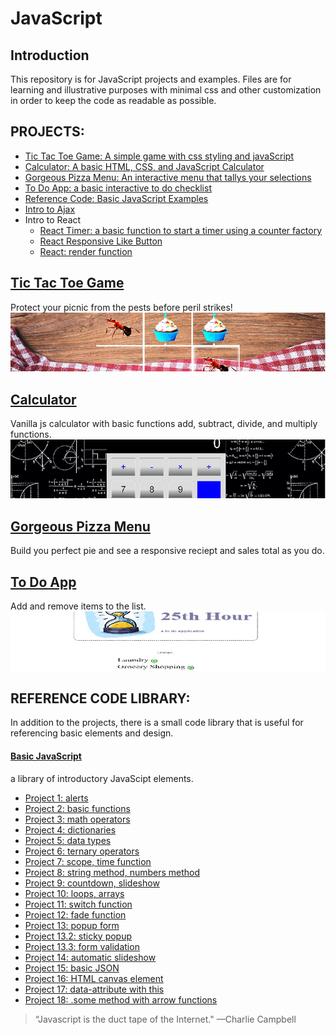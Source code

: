 # JavaScript

## Introduction
This repository is for JavaScript projects and examples. Files are for learning and illustrative purposes with minimal css and other customization in order to keep the code as readable as possible. 

## PROJECTS:
- [Tic Tac Toe Game: A simple game with css styling and javaScript](https://github.com/serengetijade/JavaScript/tree/main/TicTacToe)
- [Calculator: A basic HTML, CSS, and JavaScript Calculator](https://github.com/serengetijade/JavaScript/tree/main/Calculator)
- [Gorgeous Pizza Menu: An interactive menu that tallys your selections](https://github.com/serengetijade/JavaScript/tree/main/Gorgeous-Pizza-Menu)
- [To Do App: a basic interactive to do checklist](https://github.com/serengetijade/JavaScript/tree/main/ToDo-App)
- [Reference Code: Basic JavaScript Examples](https://github.com/serengetijade/JavaScript)
- [Intro to Ajax](https://github.com/serengetijade/JavaScript/tree/main/AJAX/AJAX1-BasicRequestResponse)
- Intro to React
    - [React Timer: a basic function to start a timer using a counter factory](https://github.com/serengetijade/JavaScript/tree/main/React_Projects/React1-counter-factory)
    - [React Responsive Like Button](https://github.com/serengetijade/JavaScript/tree/main/React_Projects/React2-like-button)
    - [React: render function](https://github.com/serengetijade/JavaScript/tree/main/React_Projects/React3-JSX)
## [Tic Tac Toe Game](https://github.com/serengetijade/JavaScript/tree/main/TicTacToe)
Protect your picnic from the pests before peril strikes!
![Preview of Tic Tac Toe Game](https://raw.githubusercontent.com/serengetijade/JavaScript/main/TicTacToe/images/tictactoe.jpg)
## [Calculator](https://github.com/serengetijade/JavaScript/tree/main/Calculator)
Vanilla js calculator with basic functions add, subtract, divide, and multiply functions. 
![Preview of Calculator](https://github.com/serengetijade/JavaScript/blob/main/Calculator/img/calculator.jpg?raw=true)
## [Gorgeous Pizza Menu](https://github.com/serengetijade/JavaScript/tree/main/Gorgeous-Pizza-Menu)
Build you perfect pie and see a responsive reciept and sales total as you do. 
## [To Do App](https://github.com/serengetijade/JavaScript/tree/main/ToDo-App)
Add and remove items to the list.
![Preview of To Do App](https://github.com/serengetijade/JavaScript/blob/main/ToDo-App/img/ToDoApp.jpg?raw=true)

## REFERENCE CODE LIBRARY:
In addition to the projects, there is a small code library that is useful for referencing basic elements and design. 
#### [Basic JavaScript](https://github.com/serengetijade/JavaScript)
a library of introductory JavaScipt elements. 
- [Project 1: alerts](https://github.com/serengetijade/JavaScript/tree/main/Basic-JavaScript-Projects/Project1-expressions-alert)
- [Project 2: basic functions](https://github.com/serengetijade/JavaScript/tree/main/Basic-JavaScript-Projects/Project2-functions)
- [Project 3: math operators](https://github.com/serengetijade/JavaScript/tree/main/Basic-JavaScript-Projects/Project3-math-operators)
- [Project 4: dictionaries](https://github.com/serengetijade/JavaScript/tree/main/Basic-JavaScript-Projects/Project4-dictionaries)
- [Project 5: data types](https://github.com/serengetijade/JavaScript/tree/main/Basic-JavaScript-Projects/Project5-type)
- [Project 6: ternary operators](https://github.com/serengetijade/JavaScript/tree/main/Basic-JavaScript-Projects/Project6-ternary-operators-constructors)
- [Project 7: scope, time function](https://github.com/serengetijade/JavaScript/tree/main/Basic-JavaScript-Projects/Project7-scope-time-function)
- [Project 8: string method, numbers method](https://github.com/serengetijade/JavaScript/tree/main/Basic-JavaScript-Projects/Project8-string-numbers-methods)
- [Project 9: countdown, slideshow](https://github.com/serengetijade/JavaScript/tree/main/Basic-JavaScript-Projects/Project9-countdown-slideshow)
- [Project 10: loops, arrays](https://github.com/serengetijade/JavaScript/tree/main/Basic-JavaScript-Projects/Project10-loops-arrays)
- [Project 11: switch function ](https://github.com/serengetijade/JavaScript/tree/main/Basic-JavaScript-Projects/Project11-switch)
- [Project 12: fade function ](https://github.com/serengetijade/JavaScript/tree/main/Basic-JavaScript-Projects/Project12-fade)
- [Project 13: popup form](https://github.com/serengetijade/JavaScript/tree/main/Basic-JavaScript-Projects/Project13-popup-form)
- [Project 13.2: sticky popup](https://github.com/serengetijade/JavaScript/tree/main/Basic-JavaScript-Projects/Project13.2-sticky-popup)
- [Project 13.3: form validation](https://github.com/serengetijade/JavaScript/tree/main/Basic-JavaScript-Projects/Project13.3-form-validation)
- [Project 14: automatic slideshow](https://github.com/serengetijade/JavaScript/tree/main/Basic-JavaScript-Projects/Project14-automatic-slideshow)
- [Project 15: basic JSON](https://github.com/serengetijade/JavaScript/tree/main/Basic-JavaScript-Projects/Project15-basic-JSON)
- [Project 16: HTML canvas element](https://github.com/serengetijade/JavaScript/tree/main/Basic-JavaScript-Projects/Project16-HTML-canvas)
- [Project 17: data-attribute with this](https://github.com/serengetijade/JavaScript/tree/main/Basic-JavaScript-Projects/Project17-data-attribute-this)
- [Project 18: .some method with arrow functions](https://github.com/serengetijade/JavaScript/tree/main/Basic-JavaScript-Projects/Project18-some-method-with-arrow-functions)


>“Javascript is the duct tape of the Internet."
—Charlie Campbell